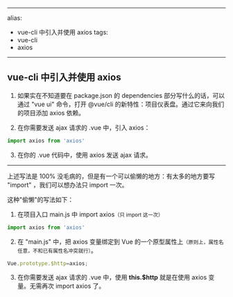 
---
alias: 
- vue-cli 中引入并使用 axios
tags: 
- vue-cli
- axios
---

## vue-cli 中引入并使用 axios

1.  如果实在不知道要在 package.json 的 dependencies 部分写什么的话，可以通过 "vue ui" 命令，打开 @vue/cli 的新特性：项目仪表盘。通过它来向我们的项目添加 axios 依赖。

2.  在你需要发送 ajax 请求的 .vue 中，引入 axios：

```js
import axios from 'axios'
```

3. 在你的 .vue 代码中，使用 axios 发送 ajax 请求。

---

上述写法是 100% 没毛病的，但是有一个可以偷懒的地方：有太多的地方要写 "import" ，我们可以想办法只 import 一次。 

这种"偷懒"的写法如下：

1.  在项目入口 main.js 中 import axios<small>（只 import 这一次）</small>

```js
import axios from 'axios'
```

2.  在 "main.js" 中，把 axios 变量绑定到 Vue 的一个原型属性上<small>（原则上，属性名任意，不和已有属性名冲突就行）</small>。

```js
Vue.prototype.$http=axios;
```

3. 在你需要发送 ajax 请求的 .vue 中，使用 **this.$http** 就是在使用 axios 变量。无需再次 import axios 了。





